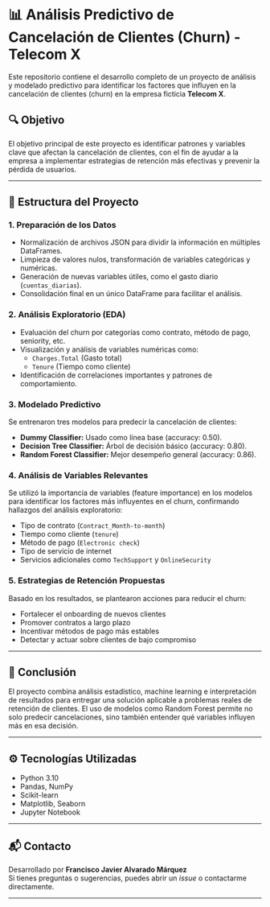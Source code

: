 # 📊 Análisis Predictivo de Cancelación de Clientes (Churn) - Telecom X

Este repositorio contiene el desarrollo completo de un proyecto de análisis y modelado predictivo para identificar los factores que influyen en la cancelación de clientes (churn) en la empresa ficticia **Telecom X**.

## 🔍 Objetivo

El objetivo principal de este proyecto es identificar patrones y variables clave que afectan la cancelación de clientes, con el fin de ayudar a la empresa a implementar estrategias de retención más efectivas y prevenir la pérdida de usuarios.

---

## 🧱 Estructura del Proyecto

### 1. **Preparación de los Datos**
- Normalización de archivos JSON para dividir la información en múltiples DataFrames.
- Limpieza de valores nulos, transformación de variables categóricas y numéricas.
- Generación de nuevas variables útiles, como el gasto diario (`cuentas_diarias`).
- Consolidación final en un único DataFrame para facilitar el análisis.

### 2. **Análisis Exploratorio (EDA)**
- Evaluación del churn por categorías como contrato, método de pago, seniority, etc.
- Visualización y análisis de variables numéricas como:
  - `Charges.Total` (Gasto total)
  - `Tenure` (Tiempo como cliente)
- Identificación de correlaciones importantes y patrones de comportamiento.

### 3. **Modelado Predictivo**
Se entrenaron tres modelos para predecir la cancelación de clientes:
- **Dummy Classifier:** Usado como línea base (accuracy: 0.50).
- **Decision Tree Classifier:** Árbol de decisión básico (accuracy: 0.80).
- **Random Forest Classifier:** Mejor desempeño general (accuracy: 0.86).

### 4. **Análisis de Variables Relevantes**
Se utilizó la importancia de variables (feature importance) en los modelos para identificar los factores más influyentes en el churn, confirmando hallazgos del análisis exploratorio:
- Tipo de contrato (`Contract_Month-to-month`)
- Tiempo como cliente (`tenure`)
- Método de pago (`Electronic check`)
- Tipo de servicio de internet
- Servicios adicionales como `TechSupport` y `OnlineSecurity`

### 5. **Estrategias de Retención Propuestas**
Basado en los resultados, se plantearon acciones para reducir el churn:
- Fortalecer el onboarding de nuevos clientes
- Promover contratos a largo plazo
- Incentivar métodos de pago más estables
- Detectar y actuar sobre clientes de bajo compromiso

---

## 🧠 Conclusión

El proyecto combina análisis estadístico, machine learning e interpretación de resultados para entregar una solución aplicable a problemas reales de retención de clientes. El uso de modelos como Random Forest permite no solo predecir cancelaciones, sino también entender qué variables influyen más en esa decisión.

---

## ⚙️ Tecnologías Utilizadas

- Python 3.10
- Pandas, NumPy
- Scikit-learn
- Matplotlib, Seaborn
- Jupyter Notebook

---

## 📬 Contacto

Desarrollado por **Francisco Javier Alvarado Márquez**  
Si tienes preguntas o sugerencias, puedes abrir un *issue* o contactarme directamente.

---

